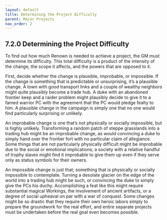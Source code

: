 ```yaml
---
layout: default
title: Determining the Project Difficulty
parent: Major Projects
nav_order: 2
---
```


## 7.2.0 Determining the Project Difficulty

To find out how much Renown is needed to achieve a project, the GM must determine its difficulty.
This total difficulty is a product of the intensity of the change, the scope it affects, and the powers that are opposed to it.

First, decide whether the change is plausible, improbable, or impossible.
If the change is something that is predictable or unsurprising, it’s a plausible change.
A town with good transport links and a couple of wealthy neighbors might quite plausibly become a trade hub.
A duke with an abandoned frontier keep and a raider problem might plausibly decide to give it to a famed warrior PC with the agreement that the PC would pledge fealty to him.
A plausible change in the campaign is simply one that no one would find particularly surprising or unlikely.

An improbable change is one that’s not physically or socially impossible, but is highly unlikely.
Transforming a random patch of steppe grasslands into a trading hub might be an improbable change, as would convincing a duke to simply hand over the frontier fort with no particular claim of allegiance.
Some things that are not particularly physically difficult might be improbable due to the social or emotional implications; a society with a relative handful of trophy slaves might find it improbable to give them up even if they serve only as status symbols for their owners.

An impossible change is just that; something that is physically or socially impossible to contemplate.
Turning a desolate glacier on the edge of the world into a trading hub might be such, or convincing the duke to simply give the PCs his duchy.
Accomplishing a feat like this might require substantial magical Workings, the involvement of ancient artifacts, or a degree of social upheaval on par with a war of conquest.
Some changes might be so drastic that they require their own heroic labors simply to prepare the groundwork for the real effort, and entire separate projects must be undertaken before the real goal even becomes possible.
